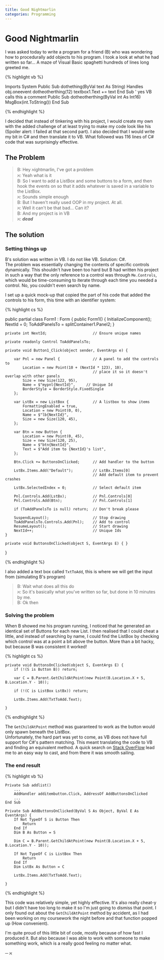 ```yaml
---
title: Good Nightmarlin   
categories: Programming
---
```


# Good Nightmarlin

I was asked today to write a program for a friend (B) who was wondering how to procedurally add objects to his program.
I took a look at what he had written so far... A maze of Visual Basic spaghetti hundreds of lines long greeted me.

{% highlight vb %}

Imports System
Public Sub dothething(ByVal text As String) Handles obj.oneevent
    dotheotherthing(12)
    textbox1.Text += text
End Sub ' yes VB calls this a comment
Public Sub dotheotherthing(ByVal int As Int16)
    MsgBox(int.ToString())
End Sub

{% endhighlight %}

I decided that instead of tinkering with his project, I would create my own with the added challenge of at least
trying to make my code look like his (Spoiler alert: I failed at that second part). I also decided that I would
write my bit in C# and then translate it to VB. What followed was 116 lines of C# code that was surprisingly
effective.

## The Problem

> B: Hey $\aleph$ightmarlin, I've got a problem  
> $\aleph$: Yeah what is it  
> B: So I want to add a ListBox and some buttons to a form, and then hook the events on so that it adds
whatever is saved in a variable to the ListBox.  
> $\aleph$: Sounds simple enough  
> B: But I haven't really used OOP in my project. At all.  
> $\aleph$: Well it can't be that bad... Can it?  
> B: And my project is in VB  
> $\aleph$: ***dead***

## The solution

### Setting things up

B's solution was written in VB. I do not like VB. Solution: C#.  
The problem was essentially changing the contents of specific controls dynamically. This shouldn't have been
too hard but B had written his project in such a way that the only reference to a control was through
`Me.Controls`, which would be time-consuming to iterate through each time you needed a control. No, you couldn't
even search by name.

I set up a quick mock-up that copied the part of his code that added the controls to his form, this time with an
identifier system:

{% highlight cs %}

public partial class Form1 : Form {
    public Form1() {
        InitializeComponent();
        NextId = 0;
        ToAddPanelsTo = splitContainer1.Panel2;
    }

    private int NextId;                     // Ensure unique names
        
    private readonly Control ToAddPanelsTo;
        
    private void Button1_Click(object sender, EventArgs e) {

        var Pnl = new Panel {               // A panel to add the controls to
            Location = new Point(10 + (NextId * 123), 10), 
                                            // place it so it doesn't overlap with other panels
            Size = new Size(122, 95), 
            Name = $"mypnl{NextId}",     // Unique Id
            BorderStyle = BorderStyle.FixedSingle
        };
			
        var LstBx = new ListBox {           // A listbox to show items
            FormattingEnabled = true,
            Location = new Point(0, 0), 
            Name = $"lb{NextId}",
            Size = new Size(120, 45),
        };
			
        var Btn = new Button {
            Location = new Point(0, 45),
            Size = new Size(120, 25),
            Name = $"btn{NextId}",
            Text = $"Add item to {NextId}'s list",
        };
			
        Btn.Click += ButtonsOnClicked;      // Add handler to the button
            
        LstBx.Items.Add("Default");         // LstBx.Items[0]
   	                                        // Add default item to prevent crashes
       			                              
        LstBx.SelectedIndex = 0;            // Select default item
            
        Pnl.Controls.Add(LstBx);            // Pnl.Controls[0]
        Pnl.Controls.Add(Btn);              // Pnl.Controls[1]
           
        if (ToAddPanelsTo is null) return;  // Don't break please
            
        SuspendLayout();                    // Stop drawing
        ToAddPanelsTo.Controls.Add(Pnl);    // Add to control
        ResumeLayout();	                    // Start drawing
        NextId++;                           // Unique Ids
    }
        
    private void ButtonsOnClicked(object S, EventArgs E) { }
        
}
    
{% endhighlight %} 

I also added a text box called `TxtToAdd`, this is where we will get the input from (simulating B's program)

> B: Wait what does all this do  
> $\aleph$: So it's basically what you've written so far, but done in 10 minutes by me.  
> B: Ok then

### Solving the problem

When B showed me his program running, I noticed that he generated an identical set of Buttons for each new List.
I then realised that I could cheat a little, and instead of searching by name, I could find the ListBox by
checking which control was at a point a bit above the button. More than a bit hacky, but because B was consistent
it worked!

{% highlight cs %}

    private void ButtonsOnClicked(object S, EventArgs E) { 
        if (!(S is Button B)) return;
        
        var C = B.Parent.GetChildAtPoint(new Point(B.Location.X + 5, B.Location.Y - 10));
        
        if (!(C is ListBox LstBx)) return;
        
        LstBx.Items.Add(TxtToAdd.Text);
        
    }

{% endhighlight %}

The `GetChildAtPoint` method was guaranteed to work as the button would only spawn beneath the ListBox.  
Unfortunately, the hard part was yet to come, as VB does not have full support for C#'s pattern matching.
This meant translating the code to VB and finding an equivalent method. A quick search on
[Stack OverFlow](https://stackoverflow.com/questions/47495455/vb-net-equivalent-for-c-sharp-7-type-pattern-matching)
lead me to an easy way to cast, and from there it was smooth sailing.

### The end result

{% highlight vb %}

    Private Sub addlist()
        ...
        AddHandler additembutton.Click, AddressOf AddButtonsOnClicked
        ...
    End Sub

    Private Sub AddButtonsOnClicked(ByVal S As Object, ByVal E As EventArgs) { 
        If Not TypeOf S is Button Then
            Return
        End If
        Dim B As Button = S
        
        Dim C = B.Parent.GetChildAtPoint(new Point(B.Location.X + 5, B.Location.Y - 10));
        
        If Not TypeOf C is ListBox Then
            Return
        End If
        Dim LstBx As Button = C
        
        LstBx.Items.Add(TxtToAdd.Text);
        
    }

{% endhighlight %}

This code was relatively simple, yet highly effective. It's also really cheat-y but I didn't have too long
to make it so I'm just going to dismiss that point. I only found out about the `GetChildAtPoint` method by
accident, as I had been working on my coursework the night before and that function popped up (How convenient).  

I'm quite proud of this little bit of code, mostly because of how fast I produced it. But also because I was
able to work with someone to make something work, which is a really good feeling no matter what.

&#9472; $\aleph$